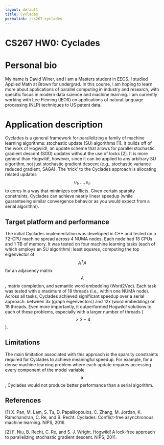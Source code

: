 ```yaml
---
layout: default
title: Cyclades
permalink: /cs267-cyclades
---
```


# CS267 HW0: <span class="sc">Cyclades</span>
 
# Personal bio

My name is David Winer, and I am a Masters student in EECS. I studied Applied Math at Brown for undergrad. In this course, I am hoping to learn more about applications of parallel computing in industry and research, with specific focus in modern data science and machine learning. I am currently working with Lee Fleming (IEOR) on applications of natural language processing (NLP) techniques to US patent data.

# Application description

<span class="sc">Cyclades</span> is a general framework for parallelizing a family of machine learning algorithms: stochastic update (SU) algorithms [1]. It builds off of the work of <span class="sc">Hogwild!</span>, an update scheme that allows for parallel stochastic gradient descent (SGD) updates without the use of locks [2]. It is more general than <span class="sc">Hogwild!</span>, however, since it can be applied to any arbitrary SU algorithm, not just stochastic gradient descent (e.g., stochastic variance reduced gradient, SAGA). The ‘trick’ to the <span class="sc">Cyclades</span> approach is allocating related updates $$u_1, ... , u_n$$ to cores in a way that minimizes conflicts. Given certain sparsity constraints, <span class="sc">Cyclades</span> can achieve nearly linear speedup (while guaranteeing similar convergence behavior as you would expect from a serial algorithm).

## Target platform and performance
The initial <span class="sc">Cyclades</span> implementation was developed in C++ and tested on a 72-CPU machine spread across 4 NUMA nodes. Each node had 18 CPUs and 1 TB of memory. It was tested on four machine learning tasks (each of which employs an SU algorithm): least squares, computing the top eigenvector of $$A^TA$$ for an adjacency matrix $$A$$, matrix completion, and semantic word embedding (Word2Vec). Each task was tested with a maximum of 18 threads (i.e., within one NUMA node). Across all tasks, <span class="sc">Cyclades</span> achieved significant speedup over a serial approach: between 3x (graph eigenvectors) and 12x (word embedding) on 18 threads. Even more importantly, it outperformed <span class="sc">Hogwild!</span> solutions to each of these problems, especially with a larger number of threads ($$>2-4$$).
 
## Limitations
The main limitation associated with this approach is the sparsity constraints required for <span class="sc">Cyclades</span> to achieve meaningful speedup. For example, for a dense machine learning problem where each update requires accessing every component of the model variable $$\textbf{x}$$, <span class="sc">Cyclades</span> would not produce better performance than a serial algorithm.

## References
[1] X. Pan, M. Lam, S. Tu, D. Papailiopoulos, C. Zhang, M. Jordan, K. Ramchandran, C. Re, and B. Recht. Cyclades: Conflict-free asynchronous machine learning. NIPS, 2016. 

[2] F. Niu, B. Recht, C. Re, and S. J. Wright. Hogwild! A lock-free approach to parallelizing stochastic
gradient descent. NIPS, 2011.

